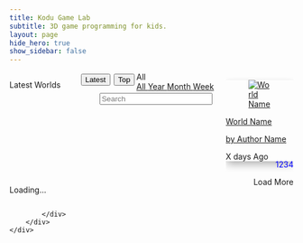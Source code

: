 ```yaml
---
title: Kodu Game Lab
subtitle: 3D game programming for kids.
layout: page
hide_hero: true
show_sidebar: false
---
```


<style>
.world-item .button {
  display: none;
}
.world-item .description {
  display: none;
}
.world-item .downloads {
  color: blue;
  float: right;
}  
.modal.world-item .description {
  display: unset;
  color: green;
}
.modal .button
{
  display:unset;
  float: right;
  margin: 10px;
}
.button
{
}
.card{
  box-shadow: 0 0.5em 1em -0.125em rgb(10 10 10 / 33%), 0 0px 0 1px rgb(10 10 10 / 2%)
}
.navbar{
  box-shadow: 0 0.5em 1em -0.125em rgb(10 10 10 / 33%), 0 0px 0 1px rgb(10 10 10 / 2%)
}
.sort-button
{
  float: right;
  margin: 3px;
}
.modal-open {
    overflow: initial;
}
.modal .close{
    width: 40px;
    height: 40px;
    border-radius: 40px;
    position: absolute;
    right: -15px;
    top: -15px;
    z-index: 2; 
    /* overflow: visible; */
    font-size: xxx-large;
    cursor:pointer;
    line-height: 10px;
    padding-left: 5px;
}
.modal-card{
    overflow: visible; 
}

</style>

<script src="https://code.jquery.com/jquery-3.2.1.min.js"></script>
<script src="https://cdnjs.cloudflare.com/ajax/libs/jquery-timeago/1.6.7/jquery.timeago.min.js" crossorigin="anonymous"></script>

<section class="section">
    <div class="container">
        <div class="columns">
            <div class="column is-12">
                <div class="columns is-multiline world-container">
                      <div class="column is-12">
                          <p data-type='resulttitle' style='float: left;' class="title is-3">Latest Worlds
                          </p>
                          <div class="navbar-item has-dropdown is-hoverable" style="float:right">
                            <div id='range' class="navbar-link">
                              All
                            </div>
                            <div id="rangeDropdown" class="navbar-dropdown ">
                              <a class="navbar-item " href="#">
                                All
                              </a>
                              <a class="navbar-item " href="#">
                                Year
                              </a>
                              <a class="navbar-item " href="#">
                                Month
                              </a>
                              <a class="navbar-item " href="#">
                                Week
                              </a>
                            </div>
                          </div>
                          <button id="top-button" class='button sort-button'>Top</button>
                          <button id="latest-button" class='button sort-button'>Latest</button>
                          <input class="input search" type="text" placeholder="Search" style="float:right;width:200px;margin:3px;">
                      </div>
                      <div class="column is-2-desktop is-4-tablet world-item">
                        <a data-type='worldref' href="#">
                          <div class="card">
                            <div class="card-image">
                              <figure class="image is-4by3">
                                <img data-type='thumbnail' src="https://via.placeholder.com/128x128" alt="World Name">
                              </figure>
                            </div>
                            <div class="card-content p-3">
                              <p data-type='worldname' class="title is-6">World Name</p>
                              <p data-type='authorname' class="subtitle is-6">by Author Name</p>  
                              <p data-type='description' class="description subtitle is-6">Description</p>  
                              <a data-type='download-link' class='button is-primary'>Download</a>
                              <p data-type='downloads' class="downloads subtitle is-6">1234</p>  
                              <p>
                                <time data-type='ago' class="timeago title is-7 has-text-right">X days Ago</time>
                              </p>
                            </div>
                          </div>
                        </a>
                      </div>
                    </div>
                      <div class="column is-12">
                          <p data-type='more-button' id='loading-message' style='float:left' class="title is-3">Loading...
                          </p>
                          <div style='float:right' class='button more-button is-primary'>Load More</div>
                      </div>              
               
            </div>
        </div>
    </div>
</section>

<div class="modal">
  <div class="modal-background"></div>
  <div class="modal-card">
  </button>
  </div>

</div>



<script>
  //Force https
if (location.protocol !== "https:") {
  location.protocol = "https:";
}  

function hexToBase64(str) {
  return btoa(String.fromCharCode.apply(null,
    str.replace(/\r|\n/g, "").replace(/([\da-fA-F]{2}) ?/g, "0x$1 ").replace(/ +$/, "").split(" "))
  );
}
function base64ToHex(str) {
  for (var i = 0, bin = atob(str.replace(/[ \r\n]+$/, "")), hex = []; i < bin.length; ++i) {
    var tmp = bin.charCodeAt(i).toString(16);
    if (tmp.length === 1) tmp = "0" + tmp;
    hex[hex.length] = tmp;
  }
  return hex.join("");
}

function decodeGuid(encodedGuid)
{

      var decoded = base64ToHex(encodedGuid);

      var chunks = [];
      chunks.push( decoded.substring(6, 8)+
                  decoded.substring(4, 6)+
                  decoded.substring(2, 4)+
                  decoded.substring(0, 2) 
        );
      chunks.push( 
        decoded.substring(10, 12) +
        decoded.substring(8, 10) 
        );
      chunks.push( 
        decoded.substring(14, 16)+ 
        decoded.substring(12, 14) 
      );
      chunks.push( decoded.substring(16, 20) );
      chunks.push( decoded.substring(20) );
      decoded = chunks.join("-");
      return (decoded)
}
                                                                                     
var worldsUrl = 'https://koduworlds.com/web/'  
$().ready(function(){
    $(".world-item").hide();//hide template at start.
    jQuery.timeago.settings.strings.minute = "1 minute";//remove "about" (ug)
    jQuery.timeago.settings.strings.hour = "1 hour";
    jQuery.timeago.settings.strings.hours = "%d hours";
    
    //get url params
    var params={};
    window.location.search
      .replace(/[?&]+([^=&]+)=([^&]*)/gi, function(str,key,value) {
        params[key] = value;
      }
    );

    //q in url is search query (if any)
    let search = params["q"]
    if(search)
      search=decodeURIComponent(search)
    if(search && search.trim().length>0)
    {
        //update section title and search bar
        $("[data-type='resulttitle']").text("Results for:"+search)
        $(".search").val(search)
    }else
    {  
      search=""//Make sure str is blank
    }
    
    let sortBy=params["sortBy"]
    if(!sortBy)
      sortBy='date';  //by default 

    let range=params["range"]
    if(!range)
      range='all';//by default
  
    if(sortBy=='date')//if sorting by date
    {
      range='all';//then range is always all
      $("#range").parent().hide();//range drop down isnt needed.
    }

    //setup page for top or latest  
    if(sortBy=='date')
    {
      $("[data-type='resulttitle']").text("Latest worlds")
      $("#latest-button").addClass("is-primary");
      $("#top-button").on("click",function(){
        doNav($(".search").val(),"downloads",range)//toggle top/latest
      });
    }else{
      $("[data-type='resulttitle']").text("Top worlds")
      $("#top-button").addClass("is-primary");
      $("#latest-button").on("click",function(){
        doNav($(".search").val(),"date",range)//toggle top/latest
      });
    }

    //Set range drop down label
    let capitalized=range.charAt(0).toUpperCase()+range.slice(1);
    $("#range").html(capitalized);

    //Handle range drop down click navigation
    $("#rangeDropdown a").on("click",function(e){
      doNav($(".search").val(),sortBy,e.target.innerHTML.trim().toLocaleLowerCase())
    });

    //if a world id was specified fetch that world meta and display in modal
    if(window.location.hash){
      let guid = window.location.hash.slice(1)//slice removes # at start.

      //handle base64 guids.
      if(guid.length==24 && guid[22]=='=' && guid[23]=='=') //base64 guid?
      {
        guid=decodeGuid(guid)
      }


      if(guid.length==36){//minimal sanity check. 36 = len of guid
        let dataUrl = worldsUrl+"world/"+guid

        $.get( dataUrl, function( world ) {
            if(world)
            {
              //todo. unify this code with pageload version
              //copy first item (template)

              let thumbUrl = world.ThumbnailUrl
              if(!thumbUrl || thumbUrl==null)
                thumbUrl=worldsUrl+"thumbnail/"+world.WorldId

              let item=$(".world-item").first().clone();
              //and fill it in with world data
              item.find("[data-type='worldref']").attr("href","#"+world.WorldId);
              item.find("[data-type='worldname']").text(world.Name);
              item.find("[data-type='authorname']").text("by "+world.Creator);
              item.find("[data-type='description']").text(world.Description);
              item.find("[data-type='downloads']").text(world.Downloads+"⇩" ); /* &#8681 */
              item.find("[data-type='ago']").text(world.Modified);
              item.find("[data-type='ago']").attr("datetime",world.Modified);
              item.find("[data-type='thumbnail']").attr("src",thumbUrl)
              item.find("[data-type='download-link']").attr("href",worldsUrl+"download/"+world.WorldId+"?fn="+
                createDotKoduFilename(world.Name,world.Creator))
              item.show();//template defaults to hidden so show.

              //item.find("[data-type='download-link']").attr("download",   createDotKoduFilename(world.Name,world.Creator))

              let quality=params["quality"]
              if(quality)
                item.find("[data-type='thumbnail']").attr("src",item.find("[data-type='thumbnail']").attr("src")+"?quality="+quality);

              item.on("click",function(e){
                  //console.log(e.currentTarget)
                  $(".modal").addClass("is-active")
                  $(".modal-card").html($(e.currentTarget).html())

                  let closeButton = $('<button type="button" class="close" data-dismiss="modal" aria-label="Close"><span aria-hidden="true">&times;</span>')
                  $(".modal-card").append(closeButton);
                  //handle close modal on background click
                  $(".modal .close").on("click", function(){
                      $(".modal-background").click()//close by simulating background click
                  })
              })

              //todo. maybe hide this item.
              $(".world-container").append(item );

              //Immediately pop up in a modal
              item.click();
            }

        });
      }
    }
    
    //handle close modal on background click
    $(".modal-background").on("click",function(e){
      $(".is-active").removeClass("is-active")
      //remove anchor (#) from url
      history.pushState({}, "", document.location.href.split('#')[0]);
    })

    //handle Enter in search box.
    $(".search").on("keyup",function(event) {
      if (event.keyCode === 13) {
        event.preventDefault();
        doNav($(".search").val(),sortBy,range)
      }
    });
    //do select all when search box clicked.
    $(".search").on("click",function(event) {
      this.setSelectionRange(0, this.value.length)
    });    

    //handle navigation including building url
    function doNav(search,sortBy,range)
    {
      let newPath = document.location.origin+document.location.pathname
      let filter = search.trim();
     
      //if(sortBy!='date') //todo? don't include if date since it is default
        newPath+='?sortBy='+sortBy  
      if(range!='all')//dont include if default (all). 
        newPath+='&range='+range  

      if(filter.length)//add search string
        newPath+='&q='+filter  
        
      //console.log(newPath);
      window.location=newPath
    }
    
    //todo. move to util file
    function createDotKoduFilename(levelTitle, levelCreator)
    {
        // Clean up the title and creator if needed
        levelTitle = levelTitle.trim();
        if (levelTitle=="")
            levelTitle = "Level";
        else if (levelTitle.length > 32)
        {
            levelTitle = levelTitle.substring(0, 32);
            levelTitle = levelTitle.trim();
        }

        levelCreator = levelCreator.trim();
        if (levelCreator=="")
            levelCreator = "Unknown";
        else if (levelCreator.length > 32)
        {
            levelCreator = levelCreator.substring(0, 32);
            levelCreator = levelCreator.trim();
        }

        // Get rid of invalid characters
        let illegalRe = /[\/\?<>\\:\*\|":]/g;
        let controlRe = /[\x00-\x1f\x80-\x9f]/g;
        let reservedRe = /^\.+$/;
        let windowsReservedRe = /^(con|prn|aux|nul|com[0-9]|lpt[0-9])(\..*)?$/i;

        function sanitize(input, replacement) {
          let sanitized = input
            .replace(illegalRe, replacement)
            .replace(controlRe, replacement)
            .replace(reservedRe, replacement)
            .replace(windowsReservedRe, replacement);
          return sanitized;
        }
        let newName = levelTitle+", by "+levelCreator;
        newName=sanitize(newName,"-");//+".kodu";//todo is this the right way to handle
        // Get rid of invalid characters
        return(encodeURIComponent(newName))

    }

    //pageing for worlds results
    let curFirst=0;
    let curCount=6*6;//six rows of six each
    let curSearch=search;
    let curSort=sortBy;
    let curRange=range;

    var fetchingPage=false;
    function getWorldsPage()
    {
      if(fetchingPage)
        return;
      fetchingPage=true;

      //todo change to post search api
      let urlArgs= "?first="+curFirst+"&count="+curCount+"&sortBy="+curSort+"&range="+curRange;
      baseUrl = "https://koduworlds-test.azurewebsites.net/web/search/"+curSearch
      let url=baseUrl+urlArgs
      curFirst+=curCount;

      //console.log("getWorldsPage:" + url);

      $.get( url, function( data ) {
          if(data.length==0 || data.length<curCount)
          {
            //console.log("Got Zero or < Count Search Results")
            $("#loading-message").hide();
            $(".more-button").remove();//hack to stop auto scroll. todo. better fix.
          }
          for(world of data)
          {
              //copy first item (template)
              let item=$(".world-item").first().clone();

              let thumbUrl = world.ThumbnailUrl
              if(!thumbUrl || thumbUrl==null)
                thumbUrl=worldsUrl+"thumbnail/"+world.WorldId

              //and fill it in with world data
              item.find("[data-type='worldref']").attr("href","#"+world.WorldId);
              item.find("[data-type='worldname']").text(world.Name);
              item.find("[data-type='authorname']").text("by "+world.Creator);
              item.find("[data-type='description']").text(world.Description);

              item.find("[data-type='downloads']").text(world.Downloads+"⇩" ); /* &#8681 */
              item.find("[data-type='ago']").text(world.Modified);
              item.find("[data-type='ago']").attr("datetime",world.Modified);
              item.find("[data-type='thumbnail']").attr("src",thumbUrl)
              item.find("[data-type='download-link']").attr("href",worldsUrl+"/download/"+world.WorldId+"?fn="+createDotKoduFilename(world.Name,world.Creator))

              let quality=params["quality"]
              if(quality)
                item.find("[data-type='thumbnail']").attr("src",item.find("[data-type='thumbnail']").attr("src")+"?quality="+quality);

              //item.find("[data-type='download-link']").attr("download",createDotKoduFilename(world.Name,world.Creator))

              item.show();//defaults to hidden so show.

              item.on("click",function(e){
                  //console.log(e.currentTarget)
                  $(".modal").addClass("is-active")
                  $(".modal-card").html($(e.currentTarget).html())

                  let closeButton = $('<button type="button" class="close" data-dismiss="modal" aria-label="Close"><span aria-hidden="true">&times;</span>')
                  $(".modal-card").append(closeButton);
                  //handle close modal on background click
                  $(".modal .close").on("click", function(){
                      $(".modal-background").click()//close by simulating background click
                  })

                  
              })

              $(".world-container").append(item );
          }
          $(".timeago").timeago();
          fetchingPage=false;
      });
    } //end getWorldPage() 
  


    //dummy button used by infinite scroll
    $(".more-button").on("click",function(){
      getWorldsPage()
    });  
    
    //Infinite Scroll
    $(window).on("scroll", function() {
     var scrollHeight = $(document).height();
     var scrollPos = $(window).height() + $(window).scrollTop();
     if(((scrollHeight - 300) >= scrollPos) / scrollHeight == 0){
       $('.more-button').click();
      }
    });  
  
    //Start by getting first page of results
    getWorldsPage()

});
</script>
